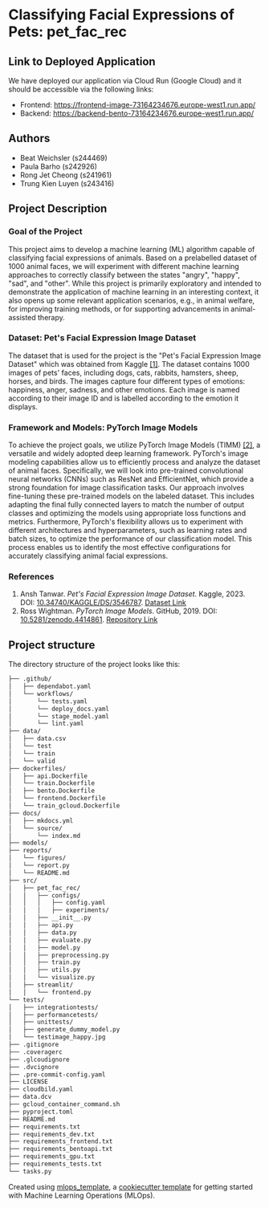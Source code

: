 # Classifying Facial Expressions of Pets: pet_fac_rec

## Link to Deployed Application

We have deployed our application via Cloud Run (Google Cloud) and it should be accessible via the following links:

- Frontend: https://frontend-image-73164234676.europe-west1.run.app/
- Backend: https://backend-bento-73164234676.europe-west1.run.app/

## Authors
- Beat Weichsler (s244469)
- Paula Barho (s242926)
- Rong Jet Cheong (s241961)
- Trung Kien Luyen (s243416)


## Project Description

### Goal of the Project
This project aims to develop a machine learning (ML) algorithm capable of classifying facial expressions of animals. Based on a prelabelled dataset of 1000 animal faces, we will experiment with different machine learning approaches to correctly classify between the states "angry", "happy", "sad", and "other". While this project is primarily exploratory and intended to demonstrate the application of machine learning in an interesting context, it also opens up some relevant application scenarios, e.g., in animal welfare, for improving training methods, or for supporting advancements in animal-assisted therapy.

### Dataset: Pet's Facial Expression Image Dataset
The dataset that is used for the project is the "Pet's Facial Expression Image Dataset" which was obtained from Kaggle [\[1\]](#references). The dataset contains 1000 images of pets' faces, including dogs, cats, rabbits, hamsters, sheep, horses, and birds. The images capture four different types of emotions: happiness, anger, sadness, and other emotions. Each image is named according to their image ID and is labelled according to the emotion it displays.

### Framework and Models: PyTorch Image Models
To achieve the project goals, we utilize PyTorch Image Models (TIMM) [\[2\]](#references), a versatile and widely adopted deep learning framework. PyTorch's image modeling capabilities allow us to efficiently process and analyze the dataset of animal faces. Specifically, we will look into pre-trained convolutional neural networks (CNNs) such as ResNet and EfficientNet, which provide a strong foundation for image classification tasks. Our approach involves fine-tuning these pre-trained models on the labeled dataset. This includes adapting the final fully connected layers to match the number of output classes and optimizing the models using appropriate loss functions and metrics. Furthermore, PyTorch's flexibility allows us to experiment with different architectures and hyperparameters, such as learning rates and batch sizes, to optimize the performance of our classification model. This process enables us to identify the most effective configurations for accurately classifying animal facial expressions.

### References
1. Ansh Tanwar. *Pet's Facial Expression Image Dataset*. Kaggle, 2023. DOI: [10.34740/KAGGLE/DS/3546787](https://doi.org/10.34740/KAGGLE/DS/3546787). [Dataset Link](https://www.kaggle.com/ds/3546787)
2. Ross Wightman. *PyTorch Image Models*. GitHub, 2019. DOI: [10.5281/zenodo.4414861](https://doi.org/10.5281/zenodo.4414861). [Repository Link](https://github.com/rwightman/pytorch-image-models)


## Project structure

The directory structure of the project looks like this:
```txt
├── .github/                  
│   ├── dependabot.yaml
│   └── workflows/
│       └── tests.yaml
│       └── deploy_docs.yaml
│       └── stage_model.yaml
│       └── lint.yaml
├── data/                     
│   ├── data.csv
│   └── test
│   └── train
│   └── valid
├── dockerfiles/              
│   ├── api.Dockerfile
│   └── train.Dockerfile
│   ├── bento.Dockerfile
│   └── frontend.Dockerfile
│   └── train_gcloud.Dockerfile
├── docs/                     
│   ├── mkdocs.yml
│   └── source/
│       └── index.md
├── models/                   
├── reports/                 
│   └── figures/
│   └── report.py
│   └── README.md
├── src/                      
│   ├── pet_fac_rec/
│   │   ├── configs/
│   │   │   ├── config.yaml
│   │   │   ├── experiments/
│   │   ├── __init__.py
│   │   ├── api.py
│   │   ├── data.py
│   │   ├── evaluate.py
│   │   ├── model.py
│   │   ├── preprocessing.py
│   │   ├── train.py
│   │   ├── utils.py
│   │   └── visualize.py
│   ├── streamlit/
│   │   └── frontend.py
└── tests/                    
│   ├── integrationtests/
│   ├── performancetests/
│   ├── unittests/
│   ├── generate_dummy_model.py
│   └── testimage_happy.jpg
├── .gitignore
├── .coveragerc
├── .glcoudignore
├── .dvcignore
├── .pre-commit-config.yaml
├── LICENSE
├── cloudbild.yaml           
├── data.dcv         
├── gcloud_container_command.sh     
├── pyproject.toml            
├── README.md                 
├── requirements.txt          
├── requirements_dev.txt
├── requirements_frontend.txt
├── requirements_bentoapi.txt
├── requirements_gpu.txt
├── requirements_tests.txt  
└── tasks.py                 
```

Created using [mlops_template](https://github.com/SkafteNicki/mlops_template),
a [cookiecutter template](https://github.com/cookiecutter/cookiecutter) for getting
started with Machine Learning Operations (MLOps).
